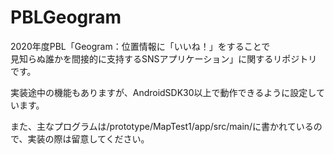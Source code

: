 # PBLGeogram  
2020年度PBL「Geogram：位置情報に「いいね！」をすることで  
見知らぬ誰かを間接的に支持するSNSアプリケーション」に関するリポジトリです。  

実装途中の機能もありますが、AndroidSDK30以上で動作できるように設定しています。

また、主なプログラムは/prototype/MapTest1/app/src/main/に書かれているので、実装の際は留意してください。
